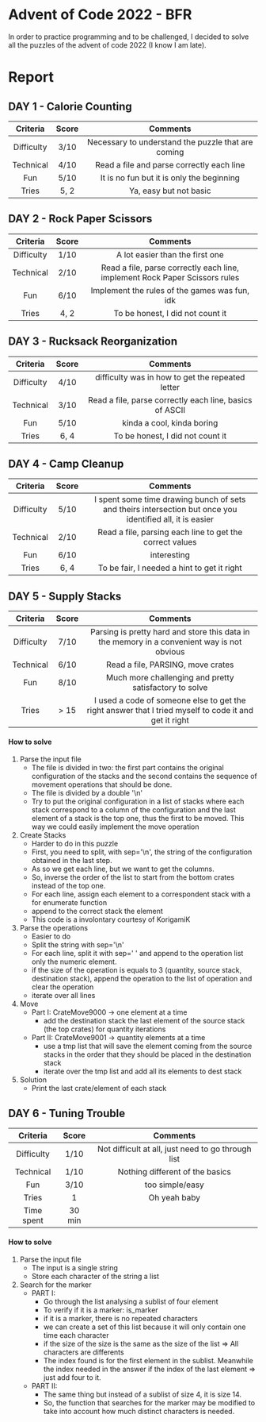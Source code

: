 # Advent of Code 2022 - BFR

In order to practice programming and to be challenged, I decided to solve all the puzzles of the advent of code 2022 (I know I am late). 

# Report

## DAY 1 - Calorie Counting 

| Criteria | Score | Comments |
| :---: | :---: | :---: |
| Difficulty | 3/10 | Necessary to understand the puzzle that are coming|
| Technical | 4/10 | Read a file and parse correctly each line|
| Fun | 5/10 | It is no fun but it is only the beginning|
| Tries | 5, 2 | Ya, easy but not basic |

## DAY 2 - Rock Paper Scissors

| Criteria | Score | Comments |
| :---: | :---: | :---: |
| Difficulty | 1/10 | A lot easier than the first one|
| Technical | 2/10 | Read a file, parse correctly each line, implement Rock Paper Scissors rules|
| Fun | 6/10 | Implement the rules of the games was fun, idk |
| Tries | 4, 2 | To be honest, I did not count it |

## DAY 3 - Rucksack Reorganization

| Criteria | Score | Comments |
| :---: | :---: | :---: |
| Difficulty | 4/10 | difficulty was in how to get the repeated letter |
| Technical | 3/10 | Read a file, parse correctly each line, basics of ASCII|
| Fun | 5/10 | kinda a cool, kinda boring |
| Tries | 6, 4 | To be honest, I did not count it |

## DAY 4 - Camp Cleanup

| Criteria | Score | Comments |
| :---: | :---: | :---: |
| Difficulty | 5/10 | I spent some time drawing bunch of sets and theirs intersection but once you identified all, it is easier |
| Technical | 2/10 | Read a file, parsing each line to get the correct values|
| Fun | 6/10 | interesting |
| Tries | 6, 4 | To be fair, I needed a hint to get it right |

## DAY 5 - Supply Stacks

| Criteria | Score | Comments |
| :---: | :---: | :---: |
| Difficulty | 7/10 | Parsing is pretty hard and store this data in the memory in a convenient way is not obvious |
| Technical | 6/10 | Read a file, PARSING, move crates|
| Fun | 8/10 | Much more challenging and pretty satisfactory to solve |
| Tries | > 15 | I used a code of someone else to get the right answer that I tried myself to code it and get it right |

#### How to solve

1. Parse the input file
   - The file is divided in two: the first part contains the original configuration of the stacks and the second contains the sequence of movement operations that should be done.
   - The file is divided by a double '\n'
   - Try to put the original configuration in a list of stacks where each stack correspond to a column of the configuration and the last element of a stack is the top one, thus the first to be moved. This way we could easily implement the move operation
2. Create Stacks
    - Harder to do in this puzzle
    - First, you need to split, with sep='\n', the string of the configuration obtained in the last step.
    - As so we get each line, but we want to get the columns. 
    - So, inverse the order of the list to start from the bottom crates instead of the top one.
    - For each line, assign each element to a correspondent stack with a for enumerate function
    - append to the correct stack the element
    - This code is a involontary courtesy of KorigamiK
3. Parse the operations
   - Easier to do
   - Split the string with sep='\n' 
   - For each line, split it with sep=' ' and append to the operation list only the numeric element.
   - if the size of the operation is equals to 3 (quantity, source stack, destination stack), append the operation to the list of operation and clear the operation
   - iterate over all lines
4. Move
   - Part I: CrateMove9000 -> one element at a time
     - add the destination stack the last element of the source stack (the top crates) for quantity iterations
   - Part II: CrateMove9001 -> quantity elements at a time
     - use a tmp list that will save the element coming from the source stacks in the order that they should be placed in the destination stack
     - iterate over the tmp list and add all its elements to dest stack
5. Solution
    - Print the last crate/element of each stack

## DAY 6 - Tuning Trouble

| Criteria | Score | Comments |
| :---: | :---: | :---: |
| Difficulty | 1/10 | Not difficult at all, just need to go through list |
| Technical | 1/10 | Nothing different of the basics |
| Fun | 3/10 | too simple/easy |
| Tries | 1 | Oh yeah baby |
| Time spent | 30 min| |

#### How to solve

1. Parse the input file
    - The input is a single string
    - Store each character of the string a list
2. Search for the marker
    - PART I:
        - Go through the list analysing a sublist of four element
        - To verify if it is a marker: is_marker
        - if it is a marker, there is no repeated characters
        - we can create a set of this list because it will only contain one time each character
        - if the size of the size is the same as the size of the list => All characters are differents
        - The index found is for the first element in the sublist. Meanwhile the index needed in the answer if the index of the last element => just add four to it.
    - PART II:
      - The same thing but instead of a sublist of size 4, it is size 14.
      - So, the function that searches for the marker may be modified to take into account how much distinct characters is needed.

